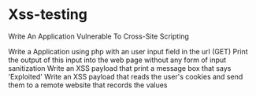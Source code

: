 # Xss-testing
Write An Application Vulnerable To Cross-Site Scripting



Write a Application using php with an user input field in the url (GET)
Print the output of this input into the web page without any form of input sanitization
Write an XSS payload that print a message box that says 'Exploited'
Write an XSS payload that reads the user's cookies and send them to a remote website that records the values 
